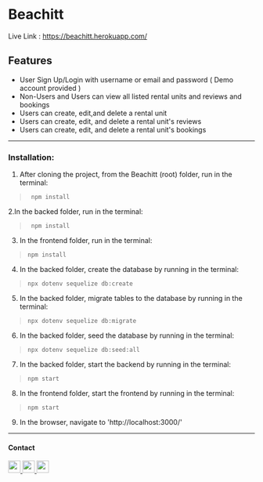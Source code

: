 # Beachitt

Live Link : https://beachitt.herokuapp.com/

## Features
- User Sign Up/Login with username or email and password ( Demo account provided )
- Non-Users and Users can view all listed rental units and reviews and bookings
- Users can create, edit,and delete a rental unit
- Users can create, edit, and delete a rental unit's reviews
- Users can create, edit, and delete a rental unit's bookings

<!-- 
## HomePage
 
<img src="https://imgur.com/LZ8DYx3.png" alt='home' />

 

---
### Technologies:
<div style='display:flex color:rbg(255,255,255)'>
<img src="https://cdn.jsdelivr.net/gh/devicons/devicon/icons/javascript/javascript-original.svg" width='50px' heigt='50px' />
<img src="https://cdn.jsdelivr.net/gh/devicons/devicon/icons/express/express-original.svg" width='50px' heigt='50px' style='color:rbg(255,255,255)' />
<img src="https://cdn.jsdelivr.net/gh/devicons/devicon/icons/nodejs/nodejs-original.svg" width='50px' heigt='50px' />
<img src="https://cdn.jsdelivr.net/gh/devicons/devicon/icons/react/react-original.svg" width='50px' heigt='50px' />
<img src="https://cdn.jsdelivr.net/gh/devicons/devicon/icons/redux/redux-original.svg"  width='50px' heigt='50px' />
<img src="https://cdn.jsdelivr.net/gh/devicons/devicon/icons/postgresql/postgresql-original.svg" width='50px' heigt='50px' />
<img src="https://cdn.jsdelivr.net/gh/devicons/devicon/icons/sequelize/sequelize-original.svg" width='50px' heigt='50px' />
<img src="https://cdn.jsdelivr.net/gh/devicons/devicon/icons/css3/css3-original.svg" width='50px' heigt='50px' />
<img src="https://cdn.jsdelivr.net/gh/devicons/devicon/icons/html5/html5-original-wordmark.svg" width='50px' heigt='50px' />
<img src="https://cdn.jsdelivr.net/gh/devicons/devicon/icons/tailwindcss/tailwindcss-original-wordmark.svg"  width='50px' heigt='100px' >
<img src="https://cdn.jsdelivr.net/gh/devicons/devicon/icons/google/google-original.svg" width='50px' heigt='50px' />
<img src="https://cdn.jsdelivr.net/gh/devicons/devicon/icons/amazonwebservices/amazonwebservices-original-wordmark.svg" width='50px' heigt='50px'/>

</div>

<!-- - JavaScript
- Express
- Nodejs
- React
- Redux
- SQL
- Squelize
- PostgreSQL
- HTML
- CSS
- Google Maps API
- TailwindCSS
- AWS -->

---

### Installation:

1. After cloning the project, from the Beachitt (root) folder, run in the terminal:
>` npm install`

2.In the backed folder, run in the terminal:
>` npm install`

3. In the frontend folder, run in the terminal:
>`npm install`

4. In the backed folder, create the database by running in the terminal:
>`npx dotenv sequelize db:create`

5. In the backed folder, migrate tables to the database by running in the terminal:
>`npx dotenv sequelize db:migrate`

6. In the backed folder, seed the database by running in the terminal:
>`npx dotenv sequelize db:seed:all`

7. In the backed folder, start the backend by running in the terminal:
>`npm start`

8. In the frontend folder, start the frontend by running in the terminal:
>`npm start`

9. In the browser, navigate to 'http://localhost:3000/'

---
#### Contact
<a href='chrismbh4@gmail.com'>
<img src="https://i.imgur.com/jLLwTjh.png" width="25" height="25">
</a>
<a href='https://www.linkedin.com/in/christian-brown-8770311ba/'>
<img src="https://logodix.com/logo/91031.png" width="25" height="25">
</a>
<a href='https://github.com/chrisbh4'>
<img src="https://icones.pro/wp-content/uploads/2021/06/icone-github-grise.png" width="25" height="25">
